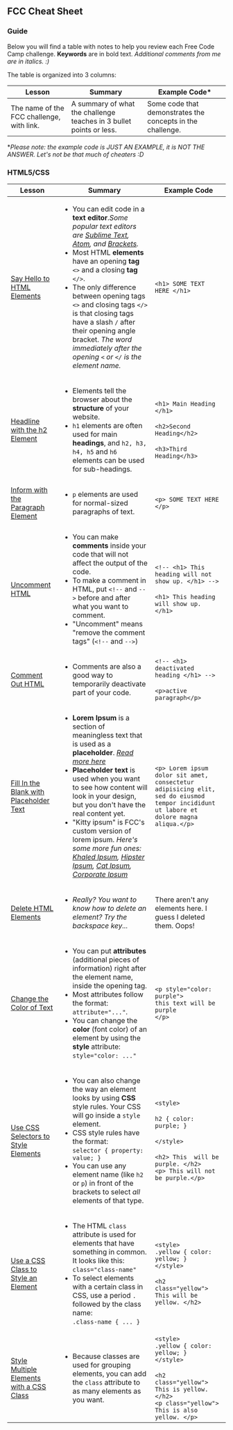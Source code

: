 ## FCC Cheat Sheet

### Guide
Below you will find a table with notes to help you review each Free Code Camp challenge. **Keywords** are in bold text. *Additional comments from me are in italics. :)*
<!-- <ul><li><li><li></ul> -->

The table is organized into 3 columns:

| Lesson | Summary | Example Code* |
|--- | ---| ----|
|The name of the FCC challenge, with link. | A summary of what the challenge teaches in 3 bullet points or less. | Some code that demonstrates the concepts in the challenge. |

\**Please note: the example code is JUST AN EXAMPLE, it is NOT THE ANSWER. Let's not be that much of cheaters :D*

### HTML5/CSS
| Lesson | Summary | Example Code |
|--- | ---| ----|
| [Say Hello to HTML Elements](https://www.freecodecamp.com/challenges/say-hello-to-html-elements) | <ul><li>You can edit code in a **text editor**.*Some popular text editors are [Sublime Text](http://www.sublimetext.com), [Atom](https://atom.io), and [Brackets](http://brackets.io).*<li>Most HTML **elements** have an opening **tag** `<>` and a closing **tag** `</>`. <li>The only difference between opening tags `<>` and closing tags  `</>` is that closing tags have a slash `/` after their opening angle bracket. *The word immediately after the opening `<` or `</` is the element name.*</ul> | `<h1> SOME TEXT HERE </h1> ` |
|[Headline with the h2 Element](https://www.freecodecamp.com/challenges/headline-with-the-h2-element) | <ul><li>Elements tell the browser about the **structure** of your website.<li>`h1` elements are often used for main **headings**, and `h2, h3, h4, h5` and `h6` elements can be used for sub-headings. </ul> | `<h1> Main Heading </h1>`<br><br>`<h2>Second Heading</h2>`<br><br>`<h3>Third Heading</h3>`|
|[Inform with the Paragraph Element](https://www.freecodecamp.com/challenges/inform-with-the-paragraph-element) | <ul><li>`p` elements are used for normal-sized paragraphs of text.</ul> | `<p> SOME TEXT HERE </p>`|
|[Uncomment HTML](https://www.freecodecamp.com/challenges/uncomment-html) | <ul><li>You can make **comments** inside your code that will not affect the output of the code. <li> To make a comment in HTML, put `<!--` and `-->` before and after what you want to comment. <li> "Uncomment" means "remove the comment tags" (`<!--` and `-->`)</ul> | `<!-- <h1> This heading will not show up. </h1> --> `<br><br> `<h1> This heading will show up. </h1>`|
|[Comment Out HTML](https://www.freecodecamp.com/challenges/comment-out-html) |<ul><li>Comments are also a good way to temporarily deactivate part of your code.</ul> | `<!-- <h1> deactivated heading </h1> -->`<br><br> `<p>active paragraph</p>` |
| [Fill In the Blank with Placeholder Text](https://www.freecodecamp.com/challenges/fill-in-the-blank-with-placeholder-text) | <ul><li>**Lorem Ipsum** is a section of meaningless text that is used as a **placeholder**. *[Read more here](https://en.wikipedia.org/wiki/Lorem_ipsum)*<li>**Placeholder text** is used when you want to see how content will look in your design, but you don't have the real content yet. <li>"Kitty ipsum" is FCC's custom version of lorem ipsum. *Here's some more fun ones: [Khaled Ipsum](http://khaledipsum.com), [Hipster Ipsum](https://hipsum.co), [Cat Ipsum](http://www.catipsum.com?), [Corporate Ipsum](http://www.cipsum.com)*</ul> | `<p> Lorem ipsum dolor sit amet, consectetur adipisicing elit, sed do eiusmod tempor incididunt ut labore et dolore magna aliqua.</p>`|
| [Delete HTML Elements](https://www.freecodecamp.com/challenges/delete-html-elements) | <ul><li>*Really? You want to know how to delete an element? Try the backspace key...*</ul> | There aren't any elements here. I guess I deleted them. Oops! |
| [Change the Color of Text](https://www.freecodecamp.com/challenges/change-the-color-of-text) | <ul><li>You can put **attributes** (additional pieces of information) right after the element name, inside the opening tag.<li>Most attributes follow the format: `attribute="..."`.<li>You can change the **color** (font color) of an element by using the **style** attribute: `style="color: ..."` </ul> | `<p style="color: purple">`<br>`this text will be purple`<br>`</p>` |
| [Use CSS Selectors to Style Elements](https://www.freecodecamp.com/challenges/use-css-selectors-to-style-elements) |<ul><li>You can also change the way an element looks by using **CSS** style rules. Your CSS will go inside a `style` element.<li>CSS style rules have the format:<br> `selector { property: value; }`<li>You can use any element name (like `h2` or `p`) in front of the brackets to select _all_ elements of that type. </ul> | `<style>`<br><br>`h2 { color: purple; }`<br><br>`</style>`<br></br>`<h2> This  will be purple. </h2>`<br>`<p> This will not be purple.</p>`|
| [Use a CSS Class to Style an Element](https://www.freecodecamp.com/challenges/use-a-css-class-to-style-an-element) | <ul><li>The HTML `class` attribute is used for elements that have something in common. It looks like this:<br> `class="class-name"`<li>To select elements with a certain class in CSS, use a period `.` followed by the class name: <br>`.class-name { ... }`</ul> | `<style>`<br>`.yellow { color: yellow; }`<br>`</style>`<br><br>`<h2 class="yellow"> This will be yellow. </h2>` |
| [Style Multiple Elements with a CSS Class](https://www.freecodecamp.com/challenges/style-multiple-elements-with-a-css-class) | <ul><li>Because classes are used for grouping elements, you can add the `class` attribute to as many elements as you want.</ul> | `<style>`<br>`.yellow { color: yellow; }`<br>`</style>`<br><br>`<h2 class="yellow"> This is yellow. </h2>` <br> `<p class="yellow"> This is also yellow. </p>`
